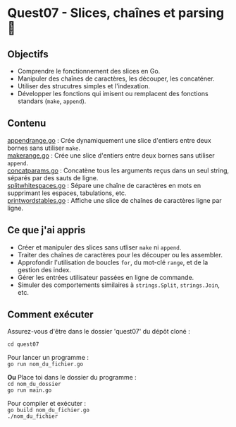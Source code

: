 # Quest07 - Slices, chaînes et parsing 🧩

## Objectifs
- Comprendre le fonctionnement des slices en Go.
- Manipuler des chaînes de caractères, les découper, les concaténer.
- Utiliser des strucutres simples et l'indexation.
- Développer les fonctions qui imisent ou remplacent des fonctions standars (```make```, ```append```).

## Contenu
[appendrange.go](./appendrange.go) : Crée dynamiquement une slice d'entiers entre deux bornes sans utiliser ```make```.<br>
[makerange.go](./makerange.go) : Crée une slice d'entiers entre deux bornes sans utiliser  ```append```.<br>
[concatparams.go](./concatparams.go) : Concatène tous les arguments reçus dans un seul string, séparés par des sauts de ligne.<br>
[splitwhitespaces.go](./splitwhitespaces.go) : Sépare une chaîne de caractères en mots en supprimant les espaces, tabulations, etc.<br>
[printwordstables.go](./printwordstables.go) : Affiche une slice de chaînes de caractères ligne par ligne.<br>

## Ce que j'ai appris
- Créer et manipuler des slices sans utliser ```make``` ni ```append```.
- Traiter des chaînes de caractères pour les découper ou les assembler.
- Approfondir l'utilisation de boucles ```for```, du mot-clé ```range```, et de la gestion des index.
- Gérer les entrées utilisateur passées en ligne de commande.
- Simuler des comportements similaires à ```strings.Split```, ```strings.Join```, etc.

## Comment exécuter
Assurez-vous d'être dans le dossier 'quest07' du dépôt cloné :<br>

```cd quest07```

Pour lancer un programme :<br>
```go run nom_du_fichier.go```<br>

**Ou** Place toi dans le dossier du programme :<br>
```cd nom_du_dossier```<br>
```go run main.go```<br>

Pour compiler et exécuter :<br>
```go build nom_du_fichier.go```<br>
```./nom_du_fichier```